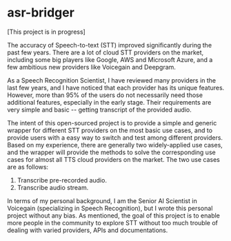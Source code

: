 # asr-bridger

[This project is in progress]

The accuracy of Speech-to-text (STT) improved significantly during the past few years. There are a lot of cloud STT providers on the market, including some big players like Google, AWS and Microsoft Azure, and a few ambitious new providers like Voicegain and Deepgram. 

As a Speech Recognition Scientist, I have reviewed many providers in the last few years, and I have noticed that each provider has its unique features. However, more than 95% of the users do not necessarily need those additional features, especially in the early stage. Their requirements are very simple and basic -- getting transcript of the provided audio. 

The intent of this open-sourced project is to provide a simple and generic wrapper for different STT providers on the most basic use cases, and to provide users with a easy way to switch and test among different providers. Based on my experience, there are generally two widely-applied use cases, and the wrapper will provide the methods to solve the corresponding use cases for almost all TTS cloud providers on the market. The two use cases are as follows:

1. Transcribe pre-recorded audio.
2. Transcribe audio stream.

In terms of my personal background, I am the Senior AI Scientist in Voicegain (specializing in Speech Recognition), but I wrote this personal project without any bias. As mentioned, the goal of this project is to enable more people in the community to explore STT without too much trouble of dealing with varied providers, APIs and documentations. 

